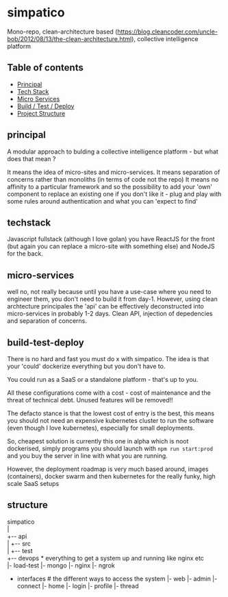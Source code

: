 # simpatico
Mono-repo, clean-architecture based (https://blog.cleancoder.com/uncle-bob/2012/08/13/the-clean-architecture.html), collective intelligence platform

## Table of contents
- [Principal](#principal)
- [Tech Stack](#techstack)
- [Micro Services](#micro-services)
- [Build / Test / Deploy](#build-test-deploy)
- [Project Structure](#structure)


## principal

A modular approach to bulding a collective intelligence platform - but what does that mean ?

It means the idea of micro-sites and micro-services.
It means separation of concerns rather than monoliths (in terms of code not the repo)
It means no affinity to a particular framework and so the possibility to add your 'own' component to replace an existing one if you don't like it - plug and play with some rules around authentication and what you can 'expect to find'

## techstack

Javascript fullstack (although I love golan) you have ReactJS for the front (but again you can replace a micro-site with something else) and NodeJS for the back.

## micro-services

well no, not really because until you have a use-case where you need to engineer them, you don't need to build it from day-1. However, using clean archtecture principales the 'api' can be effectively deconstructed into micro-services in probably 1-2 days. Clean API, injection of depedencies and separation of concerns.

## build-test-deploy

There is no hard and fast you must do x with simpatico. The idea is that your 'could' dockerize everything but you don't have to.

You could run as a SaaS or a standalone platform - that's up to you.

All these configurations come with a cost - cost of maintenance and the threat of technical debt. Unused features will be removed!!

The defacto stance is that the lowest cost of entry is the best, this means you should not need an expensive kubernetes cluster to run the software (even though I love kubernetes), especially for small deployments.

So, cheapest solution is currently this one in alpha which is noot dockerised, simply programs you should launch with `npm run start:prod` and you buy the server in line with what you are running.

However, the deployment roadmap is very much based around, images (containers), docker swarm and then kubernetes for the really funky, high scale SaaS setups

## structure

simpatico  
|  
+-- api  
|   +-- src  
|   +-- test    
+-- devops * everything to get a system up and running like nginx etc  
 |- load-test
 |- mongo
 |- nginx
 |- ngrok
- interfaces # the different ways to access the system
 |- web
   |- admin
   |- connect
   |- home
   |- login
   |- profile
   |- thread


